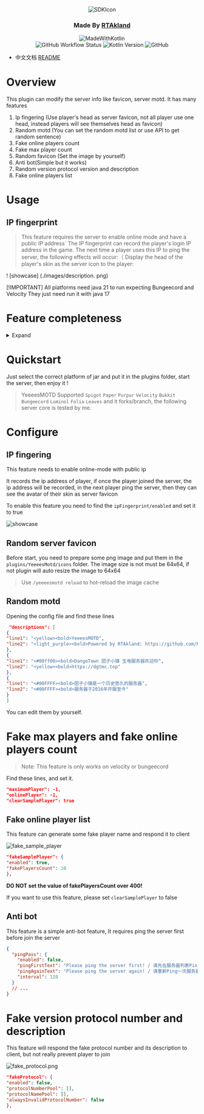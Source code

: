<div align="center">
<img src="https://static.rtast.cn/static/icon/yesmotd-icon.png" alt="SDKIcon">

<h3>Made By <a href="https://github.com/RTAkland">RTAkland</a></h3>

<img src="https://static.rtast.cn/static/kotlin/made-with-kotlin.svg" alt="MadeWithKotlin">

<br>
<img alt="GitHub Workflow Status" src="https://img.shields.io/github/actions/workflow/status/DangoTown/YeeeesMOTD/main.yml">
<img alt="Kotlin Version" src="https://img.shields.io/badge/Kotlin-2.0.0-pink?logo=kotlin">
<img alt="GitHub" src="https://img.shields.io/github/license/RTAkland/YeeeesMOTD?logo=apache">

</div>

* 中文文档 [README](./README.md)

# Overview

This plugin can modify the server info like favicon, server motd. It has many features

1. Ip fingering (Use player's head as server favicon, not all player use one head, instead players will see themselves
   head as favicon)
2. Random motd (You can set the random motd list or use API to get random sentence)
3. Fake online players count
4. Fake max player count
5. Random favicon (Set the image by yourself)
6. Anti bot(Simple but it works)
7. Random version protocol version and description
8. Fake online players list

# Usage

## IP fingerprint

> This feature requires the server to enable online mode and have a public IP address`
> The IP fingerprint can record the player's login IP address in the game. The next time a player uses this IP to ping
> the server, the following effects will occur:（
> Display the head of the player's skin as the server icon to the player:

! [showcase] (./images/description. png)

[!IMPORTANT]
All platforms need java 21 to run expecting Bungeecord and Velocity They just need run it with java 17

# Feature completeness

<details>
<summary>Expand</summary>

|                   Feature/Platform                   | Velocity | Paper(Folia Supported) | Spigot & Bukkit | BungeeCord |
|:----------------------------------------------------:|:--------:|:----------------------:|:---------------:|:----------:|
|                     IP Fingering                     |    ✅     |           ✅            |        ✅        |     ✅      |
|                Fake max players count                |    ✅     |           ✅            |        ✅        |     ✅      |
|               Fake online player count               |    ✅     |           ❌            |        ❌        |     ✅      |
|                     Random motd                      |    ✅     |           ✅            |        ✅        |     ✅      |
|                    Random favicon                    |    ✅     |           ✅            |        ✅        |     ✅      |
|                       Anti bot                       |    ✅     |           ✅            |        ✅        |     ✅      |
|                       hitokoto                       |    ✅     |           ✅            |        ✅        |     ✅      |
| Fake version protocol version number and description |    ✅     |           ❌            |        ❌        |     ✅      |
|                   Fake player list                   |    ✅     |           ❌            |        ❌        |     ✅      |

</details>

# Quickstart

Just select the correct platform of jar and put it in the plugins folder, start the server, then enjoy it !

> YeeeesMOTD Supported `Spigot` `Paper` `Purpur` `Velocity` `Bukkit` `Bungeecord` `Luminol` `Folia` `Leaves`
> and it forks/branch, the following server core is tested by me.

# Configure

## IP fingering

This feature needs to enable online-mode with public ip

It records the ip address of player, if once the player joined the server, the ip address will
be recorded, in the next player ping the server, then they can see the avatar of their skin as server favicon

To enable this feature you need to find the `ipFingerprint/enabled` and set it to true

![showcase](./images/description.png)

## Random server favicon

Before start, you need to prepare some png image and put them in the `plugins/YeeeesMotd/icons`
folder. The image size is not must be 64x64, if not plugin will auto resize the image to 64x64

> Use `/yeeeesmotd reload` to hot-reload the image cache

## Random motd

Opening the config file and find these lines

```json
 "descriptions": [
{
"line1": "<yellow><bold>YeeeesMOTD",
"line2": "<light_purple><bold>Powered by RTAkland: https://github.com/RTAkland"
},
{
"line1": "<#00ff00><bold>DangoTown 团子小镇 生电服务器欢迎你",
"line2": "<yellow><bold>https://dgtmc.top"
},
{
"line1": "<#00FFFF><bold>团子小镇是一个历史悠久的服务器",
"line2": "<#00FFFF><bold>服务器于2016年开服至今"
}
]
```

You can edit them by yourself.

# Fake max players and fake online players count

> Note: This feature is only works on velocity or bungeecord

Find these lines, and set it.

```json
"maximumPlayer": -1,
"onlinePlayer": -1,
"clearSamplePlayer": true
```

## Fake online player list

This feature can generate some fake player name and respond it to client

![fake_sample_player](./images/fake_sample_player.png)

```json
"fakeSamplePlayer": {
"enabled": true,
"fakePlayersCount": 10
},
```

**DO NOT set the value of fakePlayersCount over 400!**

If you want to use this feature, please set `clearSamplePlayer` to false

## Anti bot

This feature is a simple anti-bot feature, It requires ping the server first before 
join the server

```json
{
  "pingPass": {
    "enabled": false,
    "pingFirstText": "Please ping the server first! / 请先在服务器列表Ping一次服务器",
    "pingAgainText": "Please ping the server again! / 请重新Ping一次服务器",
    "interval": 120
  }
  // ...
}
```

# Fake version protocol number and description

This feature will respond the fake protocol number and its description to client,
but not really prevent player to join

![fake_protocol.png](images/fake_protocol.png)

```json
"fakeProtocol": {
"enabled": false,
"protocolNumberPool": [],
"protocolNamePool": [],
"alwaysInvalidProtocolNumber": false
},
```